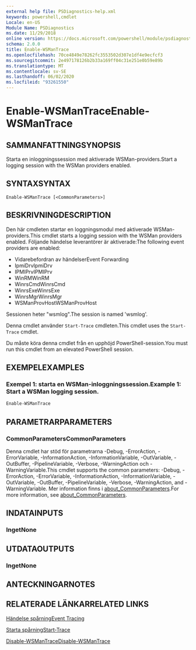 ```yaml
---
external help file: PSDiagnostics-help.xml
keywords: powershell,cmdlet
Locale: en-US
Module Name: PSDiagnostics
ms.date: 11/29/2018
online version: https://docs.microsoft.com/powershell/module/psdiagnostics/enable-wsmantrace?view=powershell-6&WT.mc_id=ps-gethelp
schema: 2.0.0
title: Enable-WSManTrace
ms.openlocfilehash: 70ce4849e78262fc3553502d307e1df4e9ecfcf3
ms.sourcegitcommit: 2e497178126b2b33a169ff04c31e251e0b59e89b
ms.translationtype: MT
ms.contentlocale: sv-SE
ms.lasthandoff: 06/02/2020
ms.locfileid: "93261550"
---
```

# <span data-ttu-id="61217-103">Enable-WSManTrace</span><span class="sxs-lookup"><span data-stu-id="61217-103">Enable-WSManTrace</span></span>

## <span data-ttu-id="61217-104">SAMMANFATTNING</span><span class="sxs-lookup"><span data-stu-id="61217-104">SYNOPSIS</span></span>
<span data-ttu-id="61217-105">Starta en inloggningssession med aktiverade WSMan-providers.</span><span class="sxs-lookup"><span data-stu-id="61217-105">Start a logging session with the WSMan providers enabled.</span></span>

## <span data-ttu-id="61217-106">SYNTAX</span><span class="sxs-lookup"><span data-stu-id="61217-106">SYNTAX</span></span>

```
Enable-WSManTrace [<CommonParameters>]
```

## <span data-ttu-id="61217-107">BESKRIVNING</span><span class="sxs-lookup"><span data-stu-id="61217-107">DESCRIPTION</span></span>
<span data-ttu-id="61217-108">Den här cmdleten startar en loggningsmodul med aktiverade WSMan-providers.</span><span class="sxs-lookup"><span data-stu-id="61217-108">This cmdlet starts a logging session with the WSMan providers enabled.</span></span> <span data-ttu-id="61217-109">Följande händelse leverantörer är aktiverade:</span><span class="sxs-lookup"><span data-stu-id="61217-109">The following event providers are enabled:</span></span>

- <span data-ttu-id="61217-110">Vidarebefordran av händelser</span><span class="sxs-lookup"><span data-stu-id="61217-110">Event Forwarding</span></span>
- <span data-ttu-id="61217-111">IpmiDrv</span><span class="sxs-lookup"><span data-stu-id="61217-111">IpmiDrv</span></span>
- <span data-ttu-id="61217-112">IPMIPrv</span><span class="sxs-lookup"><span data-stu-id="61217-112">IPMIPrv</span></span>
- <span data-ttu-id="61217-113">WinRM</span><span class="sxs-lookup"><span data-stu-id="61217-113">WinRM</span></span>
- <span data-ttu-id="61217-114">WinrsCmd</span><span class="sxs-lookup"><span data-stu-id="61217-114">WinrsCmd</span></span>
- <span data-ttu-id="61217-115">WinrsExe</span><span class="sxs-lookup"><span data-stu-id="61217-115">WinrsExe</span></span>
- <span data-ttu-id="61217-116">WinrsMgr</span><span class="sxs-lookup"><span data-stu-id="61217-116">WinrsMgr</span></span>
- <span data-ttu-id="61217-117">WSManProvHost</span><span class="sxs-lookup"><span data-stu-id="61217-117">WSManProvHost</span></span>

<span data-ttu-id="61217-118">Sessionen heter "wsmlog".</span><span class="sxs-lookup"><span data-stu-id="61217-118">The session is named 'wsmlog'.</span></span>

<span data-ttu-id="61217-119">Denna cmdlet använder `Start-Trace` cmdleten.</span><span class="sxs-lookup"><span data-stu-id="61217-119">This cmdlet uses the `Start-Trace` cmdlet.</span></span>

<span data-ttu-id="61217-120">Du måste köra denna cmdlet från en upphöjd PowerShell-session.</span><span class="sxs-lookup"><span data-stu-id="61217-120">You must run this cmdlet from an elevated PowerShell session.</span></span>

## <span data-ttu-id="61217-121">EXEMPEL</span><span class="sxs-lookup"><span data-stu-id="61217-121">EXAMPLES</span></span>

### <span data-ttu-id="61217-122">Exempel 1: starta en WSMan-inloggningssession.</span><span class="sxs-lookup"><span data-stu-id="61217-122">Example 1: Start a WSMan logging session.</span></span>

```powershell
Enable-WSManTrace
```

## <span data-ttu-id="61217-123">PARAMETRAR</span><span class="sxs-lookup"><span data-stu-id="61217-123">PARAMETERS</span></span>

### <span data-ttu-id="61217-124">CommonParameters</span><span class="sxs-lookup"><span data-stu-id="61217-124">CommonParameters</span></span>

<span data-ttu-id="61217-125">Denna cmdlet har stöd för parametrarna -Debug, -ErrorAction, -ErrorVariable, -InformationAction, -InformationVariable, -OutVariable, -OutBuffer, -PipelineVariable, -Verbose, -WarningAction och -WarningVariable.</span><span class="sxs-lookup"><span data-stu-id="61217-125">This cmdlet supports the common parameters: -Debug, -ErrorAction, -ErrorVariable, -InformationAction, -InformationVariable, -OutVariable, -OutBuffer, -PipelineVariable, -Verbose, -WarningAction, and -WarningVariable.</span></span> <span data-ttu-id="61217-126">Mer information finns i [about_CommonParameters](https://go.microsoft.com/fwlink/?LinkID=113216).</span><span class="sxs-lookup"><span data-stu-id="61217-126">For more information, see [about_CommonParameters](https://go.microsoft.com/fwlink/?LinkID=113216).</span></span>

## <span data-ttu-id="61217-127">INDATA</span><span class="sxs-lookup"><span data-stu-id="61217-127">INPUTS</span></span>

### <span data-ttu-id="61217-128">Inget</span><span class="sxs-lookup"><span data-stu-id="61217-128">None</span></span>

## <span data-ttu-id="61217-129">UTDATA</span><span class="sxs-lookup"><span data-stu-id="61217-129">OUTPUTS</span></span>

### <span data-ttu-id="61217-130">Inget</span><span class="sxs-lookup"><span data-stu-id="61217-130">None</span></span>

## <span data-ttu-id="61217-131">ANTECKNINGAR</span><span class="sxs-lookup"><span data-stu-id="61217-131">NOTES</span></span>

## <span data-ttu-id="61217-132">RELATERADE LÄNKAR</span><span class="sxs-lookup"><span data-stu-id="61217-132">RELATED LINKS</span></span>

[<span data-ttu-id="61217-133">Händelse spårning</span><span class="sxs-lookup"><span data-stu-id="61217-133">Event Tracing</span></span>](/windows/desktop/ETW/event-tracing-portal)

[<span data-ttu-id="61217-134">Starta spårning</span><span class="sxs-lookup"><span data-stu-id="61217-134">Start-Trace</span></span>](start-trace.md)

[<span data-ttu-id="61217-135">Disable-WSManTrace</span><span class="sxs-lookup"><span data-stu-id="61217-135">Disable-WSManTrace</span></span>](Disable-WSManTrace.md)
